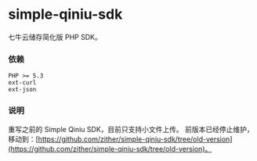 simple-qiniu-sdk
================

七牛云储存简化版 PHP SDK。

### 依赖

    PHP >= 5.3
    ext-curl
    ext-json

### 说明
    
重写之前的 Simple Qiniu SDK，目前只支持小文件上传。
前版本已经停止维护，移动到：[https://github.com/zither/simple-qiniu-sdk/tree/old-version](https://github.com/zither/simple-qiniu-sdk/tree/old-version)。
